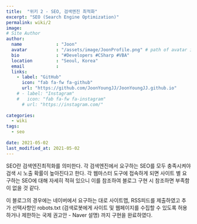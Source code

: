 ```yaml
---
title:  "위키 2 - SEO, 검색엔진 최적화"
excerpt: "SEO (Search Engine Optimization)"
permalink: wiki/2
image: 
# Site Author
author:
  name             : "Joon"
  avatar           : "/assets/image/JoonProfile.png" # path of avatar image, e.g. "/assets/images/bio-photo.jpg"
  bio              : "#Developers #CSharp #VBA"
  location         : "Seoul, Korea"
  email            :
  links:
    - label: "GitHub"
      icon: "fab fa-fw fa-github"
      url: "https://github.com/JoonYoungJJ/JoonYoungJJ.github.io"
    # - label: "Instagram"
    #   icon: "fab fa-fw fa-instagram"
      # url: "https://instagram.com/"
      
categories:
  - wiki
tags:
  - seo
 
date: 2021-05-02
last_modified_at: 2021-05-02
---
```


SEO란 검색엔진최적화를 의미한다. 각 검색엔진에서 요구하는 SEO를 모두 충족시켜야 검색 시 노출 확률이 높아진다고 한다. 각 웹마스터 도구에 접속하게 되면 사이트 별 요구하는 SEO에 대해 자세히 적혀 있으니 이를 참조하여 블로그 구현 시 참조하면 부족함이 없을 것 같다.  

이 블로그의 경우에는 네이버에서 요구하는 대로 사이트맵, RSS피드를 제출하였고 추가 선택사항인 robots.txt (검색로봇에게 사이트 및 웹페이지를 수집할 수 있도록 허용하거나 제한하는 국제 권고안 - Naver 설명) 까지 구현을 완료하였다.  


